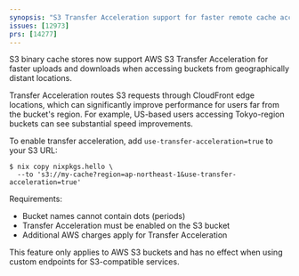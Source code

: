 ```yaml
---
synopsis: "S3 Transfer Acceleration support for faster remote cache access"
issues: [12973]
prs: [14277]
---
```


S3 binary cache stores now support AWS S3 Transfer Acceleration for faster
uploads and downloads when accessing buckets from geographically distant
locations.

Transfer Acceleration routes S3 requests through CloudFront edge locations,
which can significantly improve performance for users far from the bucket's
region. For example, US-based users accessing Tokyo-region buckets can see
substantial speed improvements.

To enable transfer acceleration, add `use-transfer-acceleration=true` to your
S3 URL:

```console
$ nix copy nixpkgs.hello \
  --to 's3://my-cache?region=ap-northeast-1&use-transfer-acceleration=true'
```

Requirements:
- Bucket names cannot contain dots (periods)
- Transfer Acceleration must be enabled on the S3 bucket
- Additional AWS charges apply for Transfer Acceleration

This feature only applies to AWS S3 buckets and has no effect when using custom
endpoints for S3-compatible services.

